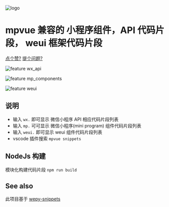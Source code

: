![logo](https://raw.githubusercontent.com/banxi1988/mpvue-snippets/master/images/logo.png)

# mpvue 兼容的 小程序组件，API 代码片段， weui 框架代码片段

[点个赞?](https://github.com/banxi1988/mpvue-snippets)
[提个问题?](https://github.com/banxi1988/mpvue-snippets/issues)

![feature wx_api](https://raw.githubusercontent.com/banxi1988/mpvue-snippets/master/images/wx_api.png)

![feature mp_components](https://raw.githubusercontent.com/banxi1988/mpvue-snippets/master/images/mp_components.png)

![feature weui](https://raw.githubusercontent.com/banxi1988/mpvue-snippets/master/images/weui.png)



## 说明
* 输入 `wx.` 即可显示 微信小程序 API 相应代码片段列表
* 输入 `mp.` 可可显示 微信小程序(mini program) 组件代码片段列表
* 输入 `weui.` 即可显示 weui 组件代码片段列表
* vscode 插件搜索 `mpvue snippets`



## NodeJs 构建
模块化构建代码片段 `npm run build`

## See also
此项目基于 [wepy-snippets](https://github.com/wleven/wepy-snippets)

